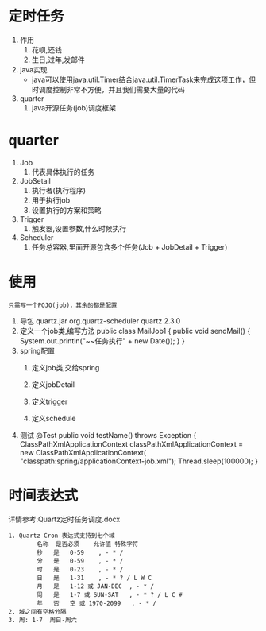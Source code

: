 # 定时任务 #
1. 作用
	1. 花呗,还钱
	2. 生日,过年,发邮件
2. java实现
	* java可以使用java.util.Timer结合java.util.TimerTask来完成这项工作，但时调度控制非常不方便，并且我们需要大量的代码 
2. quarter
	1. java开源任务(job)调度框架

# quarter  #
1. Job
	1. 代表具体执行的任务
2. JobSetail
	1. 执行者(执行程序)
	2. 用于执行job
	3. 设置执行的方案和策略
3. Trigger
	1. 触发器,设置参数,什么时候执行
4. Scheduler
	1. 任务总容器,里面开源包含多个任务(Job + JobDetail + Trigger)

# 使用 #
	只需写一个POJO(job)，其余的都是配置

1. 导包 quartz.jar
	<dependency>
	    <groupId>org.quartz-scheduler</groupId>
	    <artifactId>quartz</artifactId>
	    <version>2.3.0</version>
	</dependency>
2. 定义一个job类,编写方法
	public class MailJob1 {
		public void sendMail() {
			System.out.println("~~任务执行" + new Date());
		}
	}
3. spring配置
	1. 定义job类,交给spring
	2. 定义jobDetail
	3. 定义trigger
	4. 定义schedule

		<!-- 定义job类 -->
		<bean id="mailJob" class="com.quartz.MailJob1"> </bean>
		<!-- 定义MethodInvokingJobDetailFactoryBean -->
		<bean id="methodInvokingJobDetailFactoryBean" class="org.springframework.scheduling.quartz.MethodInvokingJobDetailFactoryBean">
			<property name="targetObject" ref="mailJob"/>
			<property name="targetMethod" value="sendMail"></property>
		</bean>
		<!-- 指定时间 -->
		<bean id="cronTriggerFactoryBean" class="org.springframework.scheduling.quartz.CronTriggerFactoryBean">
			<property name="jobDetail" ref="methodInvokingJobDetailFactoryBean"></property>
			<!-- 表达式 :十秒一次
				秒	  分	时    日      月		星期   年
				0/10 *  *  *   * 	?	*
				日如果 * ,星期必须?
			-->
			<property name="cronExpression" value="0/10 * * * * ? *"></property>
		</bean>
		
		<!-- 调度器 -->
		<bean id="scheduler"  class="org.springframework.scheduling.quartz.SchedulerFactoryBean">
			<property name="triggers">
				<list>
					<ref bean="cronTriggerFactoryBean"/>
				</list>
			</property>
		</bean>
4. 测试
		@Test
		public void testName() throws Exception {
			ClassPathXmlApplicationContext classPathXmlApplicationContext = new ClassPathXmlApplicationContext(
					"classpath:spring/applicationContext-job.xml");
			Thread.sleep(100000);
		}

# 时间表达式 #
详情参考:Quartz定时任务调度.docx

	1. Quartz Cron 表达式支持到七个域 
			名称	是否必须	允许值	特殊字符
			秒	是	0-59	, - * /
			分	是	0-59	, - * /
			时	是	0-23	, - * /
			日	是	1-31	, - * ? / L W C
			月	是	1-12 或 JAN-DEC	, - * /
			周	是	1-7 或 SUN-SAT	, - * ? / L C #
			年	否	空 或 1970-2099	, - * /
	2. 域之间有空格分隔
	3. 周: 1-7  周日-周六